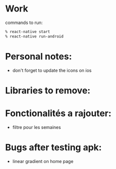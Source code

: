 # Work

commands to run:
```sh
% react-native start
% react-native run-android
```

# Personal notes:
* don't forget to update the icons on ios


# Libraries to remove:

# Fonctionalités a rajouter:
* filtre pour les semaines

# Bugs after testing apk:
* linear gradient on home page
